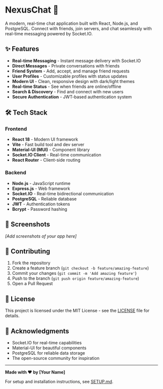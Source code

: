 # NexusChat 🚀

A modern, real-time chat application built with React, Node.js, and PostgreSQL. Connect with friends, join servers, and chat seamlessly with real-time messaging powered by Socket.IO.

## ✨ Features

- **Real-time Messaging** - Instant message delivery with Socket.IO
- **Direct Messages** - Private conversations with friends
- **Friend System** - Add, accept, and manage friend requests
- **User Profiles** - Customizable profiles with status updates
- **Modern UI** - Clean, responsive design with dark/light themes
- **Real-time Status** - See when friends are online/offline
- **Search & Discovery** - Find and connect with new users
- **Secure Authentication** - JWT-based authentication system

## 🛠️ Tech Stack

### Frontend
- **React 18** - Modern UI framework
- **Vite** - Fast build tool and dev server
- **Material-UI (MUI)** - Component library
- **Socket.IO Client** - Real-time communication
- **React Router** - Client-side routing

### Backend
- **Node.js** - JavaScript runtime
- **Express.js** - Web framework
- **Socket.IO** - Real-time bidirectional communication
- **PostgreSQL** - Reliable database
- **JWT** - Authentication tokens
- **Bcrypt** - Password hashing

## 📱 Screenshots

*[Add screenshots of your app here]*

## 🤝 Contributing

1. Fork the repository
2. Create a feature branch (`git checkout -b feature/amazing-feature`)
3. Commit your changes (`git commit -m 'Add amazing feature'`)
4. Push to the branch (`git push origin feature/amazing-feature`)
5. Open a Pull Request

## 📄 License

This project is licensed under the MIT License - see the [LICENSE](LICENSE) file for details.

## 🙏 Acknowledgments

- Socket.IO for real-time capabilities
- Material-UI for beautiful components
- PostgreSQL for reliable data storage
- The open-source community for inspiration

---

**Made with ❤️ by [Your Name]**

For setup and installation instructions, see [SETUP.md](SETUP.md).